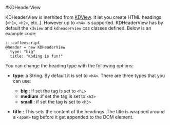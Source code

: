 #KDHeaderView

KDHeaderView is inerhited from [KDView](/core/KDView). It let you create HTML
headings (`<h1>`, `<h2>`, etc..). However up to `<h4>` is supported.
KDHeaderView has by default the `kdview` and `kdheaderview` css classes defined.
Below is an example code:

    :::coffeescript
    @header = new KDHeaderView
      type: "big"
      title: "Koding is fun!"

You can change the heading type with the following options:

* **type**: a String. By default it is set to `<h4>`. There are three types that you
  can use:

    * **big** : if set the tag is set to `<h1>`
    * **medium** :if set the tag is set to `<h2>`
    * **small** : if set the tag is set to `<h3>`

* **title** : This sets the content of the headings. The title is wrapped around
  a `<span>` tag before it get appended to the DOM element.
